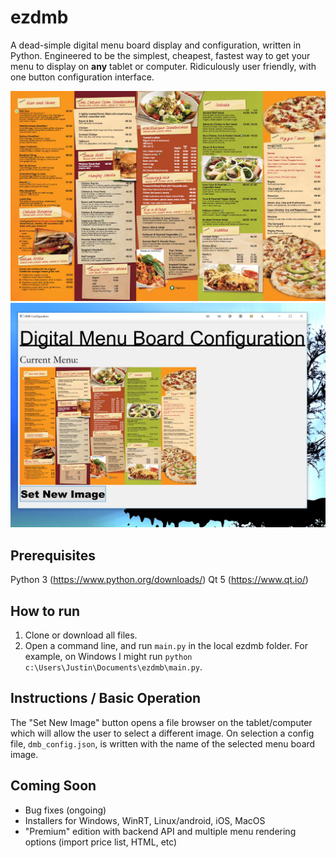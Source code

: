 # ezdmb
A dead-simple digital menu board display and configuration, written in Python.  Engineered to be the simplest, cheapest, fastest way to get your menu to display on **any** tablet or computer.  Ridiculously user friendly, with one button configuration interface.

![Full ScreenMenu Image](/Images/354580462_orig.jpg)
![Configuration Window](/Images/ezdmb1.PNG)

## Prerequisites
Python 3 (https://www.python.org/downloads/)
Qt 5 (https://www.qt.io/)

## How to run
1. Clone or download all files.
2. Open a command line, and run `main.py` in the local ezdmb folder.  For example, on Windows I might run `python c:\Users\Justin\Documents\ezdmb\main.py`.

## Instructions / Basic Operation
The "Set New Image" button opens a file browser on the tablet/computer which will allow the user to select a different image.  On selection a config file, `dmb_config.json`, is written with the name of the selected menu board image.

## Coming Soon
- Bug fixes (ongoing)
- Installers for Windows, WinRT, Linux/android, iOS, MacOS
- "Premium" edition with backend API and multiple menu rendering options (import price list, HTML, etc)